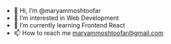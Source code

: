 - 👋 Hi, I’m @maryammoshtoofar
- 👀 I’m interested in Web Development
- 🌱 I’m currently learning Frontend React
- 📫 How to reach me maryammoshtoofar@gmail.com

<!---
maryammoshtoofar/maryammoshtoofar is a ✨ special ✨ repository because its `README.md` (this file) appears on your GitHub profile.
You can click the Preview link to take a look at your changes.
--->
